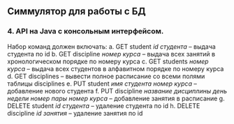 ## Симмулятор для работы с БД

### 4. API на Java с консольным интерфейсом.
Набор команд должен включать:
a. GET student *id студента* – выдача студента по id
b. GET discipline *номер курса* – выдача всех занятий в
хронологическом порядке по номеру курса
c. GET students *номер курса* – выдача всех студентов в алфавитном
порядке по номеру курса
d. GET disciplines – вывести полное расписание со всеми полями
таблицы disciplines
e. PUT student *имя студента* *номер курса* – добавление нового
студента
f. PUT discipline *название дисциплины* *день недели* *номер пары*
*номер курса* – добавление занятия в расписание
g. DELETE student *id студента* – удаление студента по id
h. DELETE discipline *id занятия* – удаление занятия по id
